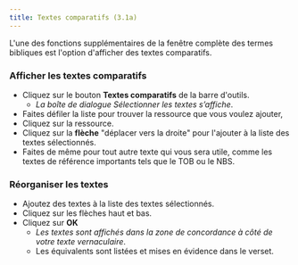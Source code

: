 ```yaml
---
title: Textes comparatifs (3.1a)
---
```

L'une des fonctions supplémentaires de la fenêtre complète des termes bibliques est l'option d'afficher des textes comparatifs.

### Afficher les textes comparatifs

-  Cliquez sur le bouton **Textes comparatifs** de la barre d'outils.  
   -  *La boîte de dialogue Sélectionner les textes s’affiche*.
-  Faites défiler la liste pour trouver la ressource que vous voulez ajouter,
-  Cliquez sur la ressource.
-  Cliquez sur la **flèche** "déplacer vers la droite" pour l'ajouter à la liste des textes sélectionnés.
-  Faites de même pour tout autre texte qui vous sera utile, comme les textes de référence importants tels que le TOB ou le NBS.

### Réorganiser les textes

-  Ajoutez des textes à la liste des textes sélectionnés.
-  Cliquez sur les flèches haut et bas.
-  Cliquez sur **OK**  
   -  *Les textes sont affichés dans la zone de concordance à côté de votre texte vernaculaire*.
   -  Les équivalents sont listées et mises en évidence dans le verset.

